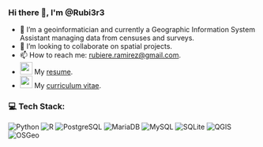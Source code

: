 ###  Hi there 👋, I'm @Rubi3r3
- 🔭 I’m a geoinformatician and currently a Geographic Information System Assistant managing data from censuses and surveys.
- 👯 I’m looking to collaborate on spatial projects.
- 📫 How to reach me: rubiere.ramirez@gmail.com.
- <img src="https://github.com/user-attachments/assets/657adcc7-9e90-46a4-b4d4-dc89a759c6b7" width="25" height="25"> My <a href="https://rubi3r3.github.io/resume/">resume</a>.
- <img src= "https://github.com/user-attachments/assets/aef524e9-f842-4aa7-9db6-2e778d7386e4" width="25" height="25"> My <a href="https://rubi3r3.github.io/cv/">curriculum vitae</a>.

### 💻 Tech Stack:
![Python](https://img.shields.io/badge/python-3670A0?style=for-the-badge&logo=python&logoColor=ffdd54) ![R](https://img.shields.io/badge/r-3670A0?style=for-the-badge&logo=r&logoColor=white) ![PostgreSQL](https://img.shields.io/badge/postgresQL-%23316192.svg?style=for-the-badge&logo=postgresql&logoColor=white) ![MariaDB](https://img.shields.io/badge/mariadb-192C5F?style=for-the-badge&logo=mariadb&logoColor=C1775A) ![MySQL](https://img.shields.io/badge/mysql-DC7013?style=for-the-badge&logo=mysql&logoColor=044568) ![SQLite](https://img.shields.io/badge/sqlite-72C1EA?style=for-the-badge&logo=sqlite&logoColor=003B57) ![QGIS](https://img.shields.io/badge/qgis-90B023?style=for-the-badge&logo=qgis&logoColor=F2EB65) ![OSGeo](https://img.shields.io/badge/osgeo-4DB05D?style=for-the-badge&logo=osgeo&logoColor=013A41)
 
 <!--![Figma](https://img.shields.io/badge/figma-%23F24E1E.svg?style=for-the-badge&logo=figma&logoColor=white) -->

<!--
**Rubi3r3/Rubi3r3** is a ✨ _special_ ✨ repository because its `README.md` (this file) appears on your GitHub profile.

Here are some ideas to get you started:

- 🔭 I’m currently working on ...
- 🌱 I’m currently learning ...
- 👯 I’m looking to collaborate on ...
- 🤔 I’m looking for help with ...
- 💬 Ask me about ...
- 📫 How to reach me: ...
- 😄 Pronouns: ...
- ⚡ Fun fact: ...
-->

